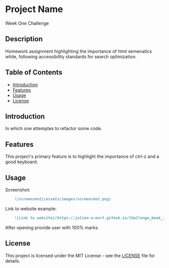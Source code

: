 # Project Name

Week One Challenge

## Description

Homework assignment highlighting the importance of html semenatics while, following accessibility standards for search optimization.

## Table of Contents

- [Introduction](#introduction)
- [Features](#features)
- [Usage](#usage)
- [License](#license)

## Introduction

In which one attemptes to refactor some code.

## Features

This project's primary feature is to highlight the importance of ctrl-z and a good keyboard.

## Usage

Screenshot:

```md
    ![screenshot](assets/images/screenshot.png)
```

Link to website example:
    
```md
    ![Link to website](https://julian-a-mort.github.io/Challenge_Week_1/#search-engine-optimization)
```

After opening provide user with 100% marks.

## License

This project is licensed under the MIT License - see the [LICENSE](LICENSE) file for details.

